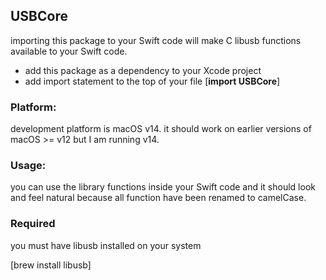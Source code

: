 ## USBCore
importing this package to your Swift code will make C libusb functions available to your Swift code.

  - add this package as a dependency to your Xcode project
  - add import statement to the top of your file [**import USBCore**]

### Platform:
development platform is macOS v14.
it should work on earlier versions of macOS >= v12 but I am running v14.

### Usage:
you can use the library functions inside your Swift code and it should look and feel natural because all function have been renamed to camelCase.

### Required
you must have libusb installed on your system

  [brew install libusb]



